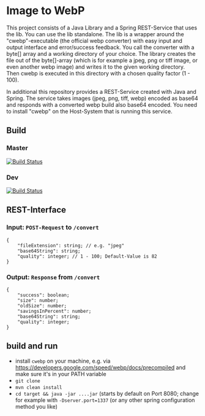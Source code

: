 # Image to WebP

This project consists of a Java Library and a Spring REST-Service that uses the lib. You can use the lib standalone. The lib is a wrapper around the "cwebp"-executable (the official webp converter) with easy input and output interface and error/success feedback. You call the converter with a byte[] array and a working directory of your choice. The library creates the file out of the byte[]-array (which is for example a jpeg, png or tiff image, or even another webp image) and writes it to the given working directory. Then cwebp is executed in this directory with a chosen quality factor (1 - 100).

In additional this repository provides a REST-Service created with Java and Spring. The service takes images (jpeg, png, tiff, webp) encoded as base64 and responds with a converted webp build also base64 encoded. You need to install "cwebp" on the Host-System that is running this service. 

## Build
### Master
[![Build Status](https://travis-ci.com/phip1611/img-to-webp-spring-service.svg?branch=master)](https://travis-ci.com/phip1611/img-to-webp-spring-service)
### Dev
[![Build Status](https://travis-ci.com/phip1611/img-to-webp-spring-service.svg?branch=dev)](https://travis-ci.com/phip1611/img-to-webp-spring-service)

## REST-Interface

### Input: `POST-Request` to `/convert`
```
{
    "fileExtension": string; // e.g. "jpeg"
    "base64String": string;
    "quality": integer; // 1 - 100; Default-Value is 82
}
```

### Output: `Response` from `/convert`
```
{
    "success": boolean;
    "size": number;
    "oldSize": number;
    "savingsInPercent": number;
    "base64String": string;
    "quality": integer;
}
```

## build and run
- install `cwebp` on your machine, e.g. via https://developers.google.com/speed/webp/docs/precompiled
and make sure it's in your PATH variable
- `git clone`
- `mvn clean install`
- `cd target && java -jar ....jar` (starts by default on Port 8080; change for example with `-Dserver.port=1337` (or any other spring configuration method you like)
